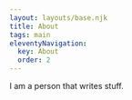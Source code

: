 ```yaml
---
layout: layouts/base.njk
title: About
tags: main
eleventyNavigation:
  key: About
  order: 2
---
```


I am a person that writes stuff.
